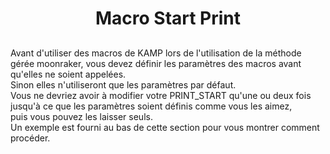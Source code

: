 <div align="center">
  
# **Macro Start Print** #
  
</div>

##  ##


Avant d'utiliser des macros de KAMP lors de l'utilisation de la méthode gérée moonraker, vous devez définir les paramètres des macros avant qu'elles ne soient appelées.
<br>
Sinon elles n'utiliseront que les paramètres par défaut. 
<br>
Vous ne devriez avoir à modifier votre PRINT_START qu'une ou deux fois jusqu'à ce que les paramètres soient définis comme vous les aimez,
<br>
puis vous pouvez les laisser seuls.
<br>
Un exemple est fourni au bas de cette section pour vous montrer comment procéder.
